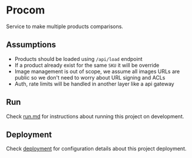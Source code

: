 # Procom

Service to make multiple products comparisons.

## Assumptions

- Products should be loaded using `/api/load` endpoint
- If a product already exist for the same `SKU` it will be override
- Image management is out of scope, we assume all images URLs are public so we don't need to worry about URL signing and
  ACLs
- Auth, rate limits will be handled in another layer like a api gateway

## Run

Check [run.md](./docs/run.md) for instructions about running this project on development.

## Deployment

Check [deployment](./docs/deployment.md) for configuration details about this project deployment.
